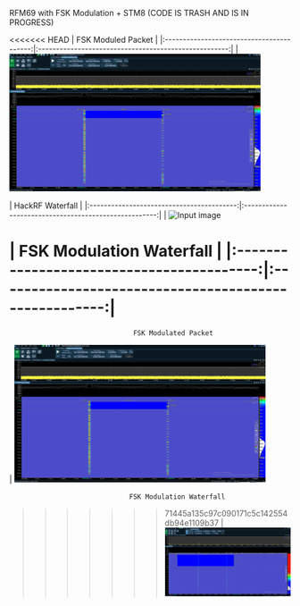 RFM69 with FSK Modulation + STM8 (CODE IS TRASH AND IS IN PROGRESS)

<<<<<<< HEAD
|                                   FSK Moduled Packet                                              |
|:-----------------------------------------:|:-----------------------------------------------------:|
| <img src="./images/packet.png" alt="Input image" width="450"/> 


|                            HackRF Waterfall                                             |
|:-----------------------------------------:|:-----------------------------------------------------:|
| <img src="./images/hackRF.png.png" alt="Input image" width="450"/> 


|                                   FSK Modulation Waterfall                                        |
|:-----------------------------------------:|:-----------------------------------------------------:|
=======



                                   FSK Modulated Packet
| <img src="./images/packet.png" alt="Input image" width="450"/> 


                                  FSK Modulation Waterfall                                        

>>>>>>> 71445a135c97c090171c5c142554db94e1109b37
| <img src="./images/waterfall.png" alt="Input image" width="450"/> 







